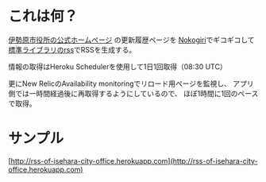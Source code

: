 # これは何？

[伊勢原市役所の公式ホームページ](http://www.city.isehara.kanagawa.jp)
の更新履歴ページを
[Nokogiri](http://nokogiri.org/)でギコギコして
[標準ライブラリのrss](http://docs.ruby-lang.org/ja/2.1.0/library/rss.html)でRSSを生成する。

情報の取得はHeroku Schedulerを使用して1日1回取得（08:30 UTC）

更にNew RelicのAvailability monitoringでリロード用ページを監視し、
アプリ側では一時間経過後に再取得するようにしているので、
ほぼ1時間に1回のペースで取得。


# サンプル
[http://rss-of-isehara-city-office.herokuapp.com](http://rss-of-isehara-city-office.herokuapp.com)
